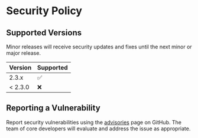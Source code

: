 # Security Policy

## Supported Versions

Minor releases will receive security updates and fixes until the next minor or major release.

| Version | Supported          |
| ------- | ------------------ |
| 2.3.x   | :white_check_mark: |
| < 2.3.0 | :x:                |

## Reporting a Vulnerability

Report security vulnerabilities using the [advisories](https://github.com/fyne-io/fyne/security/advisories) page on GitHub.
The team of core developers will evaluate and address the issue as appropriate.
